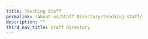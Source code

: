 ```yaml
---
title: Teaching Staff
permalink: /about-us/Staff-Directory/teaching-staff/
description: ""
third_nav_title: Staff Directory
---
```

